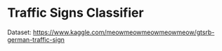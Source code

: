 # Traffic Signs Classifier
Dataset: https://www.kaggle.com/meowmeowmeowmeowmeow/gtsrb-german-traffic-sign
